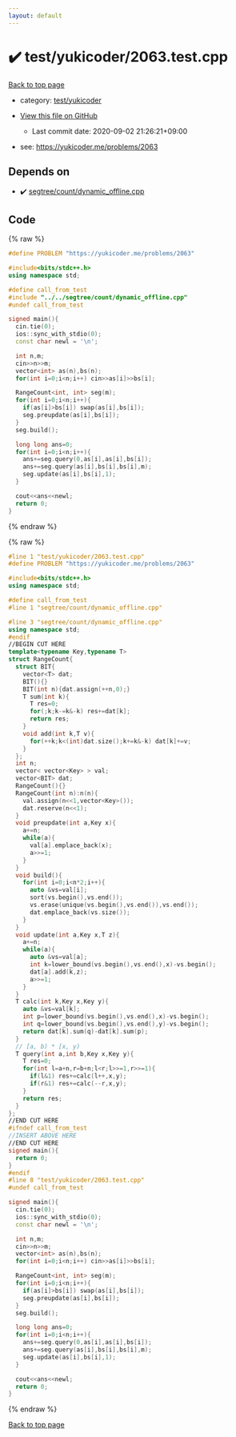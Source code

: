```yaml
---
layout: default
---
```


<!-- mathjax config similar to math.stackexchange -->
<script type="text/javascript" async
  src="https://cdnjs.cloudflare.com/ajax/libs/mathjax/2.7.5/MathJax.js?config=TeX-MML-AM_CHTML">
</script>
<script type="text/x-mathjax-config">
  MathJax.Hub.Config({
    TeX: { equationNumbers: { autoNumber: "AMS" }},
    tex2jax: {
      inlineMath: [ ['$','$'] ],
      processEscapes: true
    },
    "HTML-CSS": { matchFontHeight: false },
    displayAlign: "left",
    displayIndent: "2em"
  });
</script>

<script type="text/javascript" src="https://cdnjs.cloudflare.com/ajax/libs/jquery/3.4.1/jquery.min.js"></script>
<script src="https://cdn.jsdelivr.net/npm/jquery-balloon-js@1.1.2/jquery.balloon.min.js" integrity="sha256-ZEYs9VrgAeNuPvs15E39OsyOJaIkXEEt10fzxJ20+2I=" crossorigin="anonymous"></script>
<script type="text/javascript" src="../../../assets/js/copy-button.js"></script>
<link rel="stylesheet" href="../../../assets/css/copy-button.css" />


# :heavy_check_mark: test/yukicoder/2063.test.cpp

<a href="../../../index.html">Back to top page</a>

* category: <a href="../../../index.html#de60e5ba474ac43bf7562c10f5977e2d">test/yukicoder</a>
* <a href="{{ site.github.repository_url }}/blob/master/test/yukicoder/2063.test.cpp">View this file on GitHub</a>
    - Last commit date: 2020-09-02 21:26:21+09:00


* see: <a href="https://yukicoder.me/problems/2063">https://yukicoder.me/problems/2063</a>


## Depends on

* :heavy_check_mark: <a href="../../../library/segtree/count/dynamic_offline.cpp.html">segtree/count/dynamic_offline.cpp</a>


## Code

<a id="unbundled"></a>
{% raw %}
```cpp
#define PROBLEM "https://yukicoder.me/problems/2063"

#include<bits/stdc++.h>
using namespace std;

#define call_from_test
#include "../../segtree/count/dynamic_offline.cpp"
#undef call_from_test

signed main(){
  cin.tie(0);
  ios::sync_with_stdio(0);
  const char newl = '\n';

  int n,m;
  cin>>n>>m;
  vector<int> as(n),bs(n);
  for(int i=0;i<n;i++) cin>>as[i]>>bs[i];

  RangeCount<int, int> seg(m);
  for(int i=0;i<n;i++){
    if(as[i]>bs[i]) swap(as[i],bs[i]);
    seg.preupdate(as[i],bs[i]);
  }
  seg.build();

  long long ans=0;
  for(int i=0;i<n;i++){
    ans+=seg.query(0,as[i],as[i],bs[i]);
    ans+=seg.query(as[i],bs[i],bs[i],m);
    seg.update(as[i],bs[i],1);
  }

  cout<<ans<<newl;
  return 0;
}

```
{% endraw %}

<a id="bundled"></a>
{% raw %}
```cpp
#line 1 "test/yukicoder/2063.test.cpp"
#define PROBLEM "https://yukicoder.me/problems/2063"

#include<bits/stdc++.h>
using namespace std;

#define call_from_test
#line 1 "segtree/count/dynamic_offline.cpp"

#line 3 "segtree/count/dynamic_offline.cpp"
using namespace std;
#endif
//BEGIN CUT HERE
template<typename Key,typename T>
struct RangeCount{
  struct BIT{
    vector<T> dat;
    BIT(){}
    BIT(int n){dat.assign(++n,0);}
    T sum(int k){
      T res=0;
      for(;k;k-=k&-k) res+=dat[k];
      return res;
    }
    void add(int k,T v){
      for(++k;k<(int)dat.size();k+=k&-k) dat[k]+=v;
    }
  };
  int n;
  vector< vector<Key> > val;
  vector<BIT> dat;
  RangeCount(){}
  RangeCount(int n):n(n){
    val.assign(n<<1,vector<Key>());
    dat.reserve(n<<1);
  }
  void preupdate(int a,Key x){
    a+=n;
    while(a){
      val[a].emplace_back(x);
      a>>=1;
    }
  }
  void build(){
    for(int i=0;i<n*2;i++){
      auto &vs=val[i];
      sort(vs.begin(),vs.end());
      vs.erase(unique(vs.begin(),vs.end()),vs.end());
      dat.emplace_back(vs.size());
    }
  }
  void update(int a,Key x,T z){
    a+=n;
    while(a){
      auto &vs=val[a];
      int k=lower_bound(vs.begin(),vs.end(),x)-vs.begin();
      dat[a].add(k,z);
      a>>=1;
    }
  }
  T calc(int k,Key x,Key y){
    auto &vs=val[k];
    int p=lower_bound(vs.begin(),vs.end(),x)-vs.begin();
    int q=lower_bound(vs.begin(),vs.end(),y)-vs.begin();
    return dat[k].sum(q)-dat[k].sum(p);
  }
  // [a, b) * [x, y)
  T query(int a,int b,Key x,Key y){
    T res=0;
    for(int l=a+n,r=b+n;l<r;l>>=1,r>>=1){
      if(l&1) res+=calc(l++,x,y);
      if(r&1) res+=calc(--r,x,y);
    }
    return res;
  }
};
//END CUT HERE
#ifndef call_from_test
//INSERT ABOVE HERE
//END CUT HERE
signed main(){
  return 0;
}
#endif
#line 8 "test/yukicoder/2063.test.cpp"
#undef call_from_test

signed main(){
  cin.tie(0);
  ios::sync_with_stdio(0);
  const char newl = '\n';

  int n,m;
  cin>>n>>m;
  vector<int> as(n),bs(n);
  for(int i=0;i<n;i++) cin>>as[i]>>bs[i];

  RangeCount<int, int> seg(m);
  for(int i=0;i<n;i++){
    if(as[i]>bs[i]) swap(as[i],bs[i]);
    seg.preupdate(as[i],bs[i]);
  }
  seg.build();

  long long ans=0;
  for(int i=0;i<n;i++){
    ans+=seg.query(0,as[i],as[i],bs[i]);
    ans+=seg.query(as[i],bs[i],bs[i],m);
    seg.update(as[i],bs[i],1);
  }

  cout<<ans<<newl;
  return 0;
}

```
{% endraw %}

<a href="../../../index.html">Back to top page</a>

